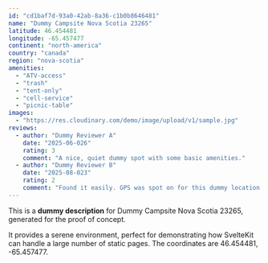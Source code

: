 ```yaml
---
id: "cd1baf7d-93a0-42ab-8a36-c1b0b8646481"
name: "Dummy Campsite Nova Scotia 23265"
latitude: 46.454481
longitude: -65.457477
continent: "north-america"
country: "canada"
region: "nova-scotia"
amenities:
  - "ATV-access"
  - "trash"
  - "tent-only"
  - "cell-service"
  - "picnic-table"
images:
  - "https://res.cloudinary.com/demo/image/upload/v1/sample.jpg"
reviews:
  - author: "Dummy Reviewer A"
    date: "2025-06-026"
    rating: 3
    comment: "A nice, quiet dummy spot with some basic amenities."
  - author: "Dummy Reviewer B"
    date: "2025-08-023"
    rating: 2
    comment: "Found it easily. GPS was spot on for this dummy location."
---
```


This is a **dummy description** for Dummy Campsite Nova Scotia 23265, generated for the proof of concept.

It provides a serene environment, perfect for demonstrating how SvelteKit can handle a large number of static pages. The coordinates are 46.454481, -65.457477.
